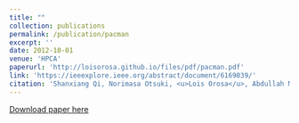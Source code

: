 ```yaml
---
title: ""
collection: publications
permalink: /publication/pacman
excerpt: ''
date: 2012-10-01
venue: 'HPCA'
paperurl: 'http://loisorosa.github.io/files/pdf/pacman.pdf'
link: 'https://ieeexplore.ieee.org/abstract/document/6169039/'
citation: 'Shanxiang Qi, Norimasa Otsuki, <u>Lois Orosa</u>, Abdullah Muzahid and Josep Torrellas. <b>"Pacman: Tolerating Asymmetric Data Races with Unintrusive Hardware."</b> In 2012 IEEE international Symphosium on High-Performance Computer Architecture (HPCA), 2012.'
---
```

[Download paper here](http://loisorosa.github.io/files/pdf/pacman.pdf)

